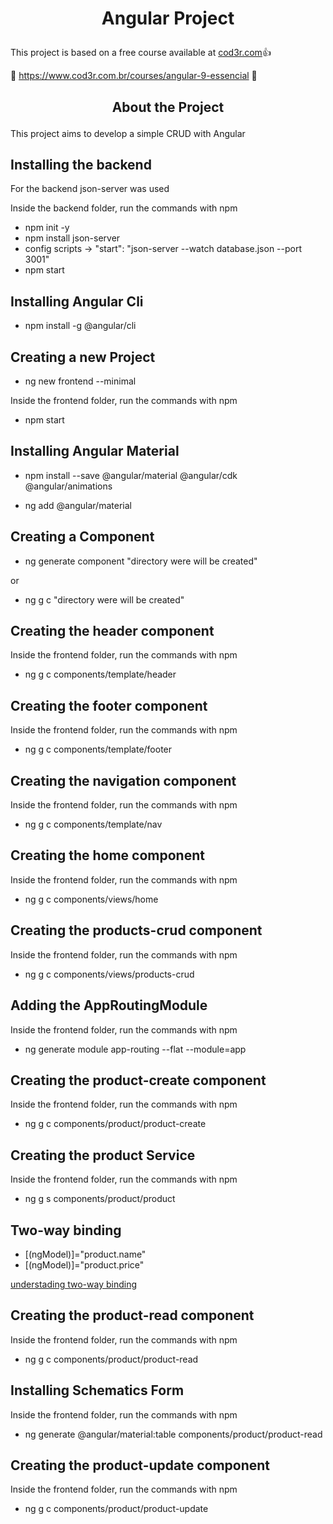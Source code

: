 # <p align="center">Angular Project</p>

This project is based on a free course available at [cod3r.com](https://www.cod3r.com.br):+1:

:eyes: https://www.cod3r.com.br/courses/angular-9-essencial :eyes:

## <p align="center">About the Project</p>

This project aims to develop a simple CRUD with Angular

## Installing the backend

For the backend json-server was used

Inside the backend folder, run the commands with npm

- npm init -y
- npm install json-server
- config scripts -> "start": "json-server --watch database.json --port 3001"
- npm start

## Installing Angular Cli

- npm install -g @angular/cli

## Creating a new Project

- ng new frontend --minimal

Inside the frontend folder, run the commands with npm

- npm start

## Installing Angular Material

- npm install --save @angular/material @angular/cdk @angular/animations

- ng add @angular/material 

## Creating a Component

- ng generate component "directory were will be created"

or

- ng g c "directory were will be created"

## Creating the header component

Inside the frontend folder, run the commands with npm

- ng g c components/template/header

## Creating the footer component

Inside the frontend folder, run the commands with npm

- ng g c components/template/footer

## Creating the navigation component

Inside the frontend folder, run the commands with npm

- ng g c components/template/nav

## Creating the home component

Inside the frontend folder, run the commands with npm

- ng g c components/views/home

## Creating the products-crud component

Inside the frontend folder, run the commands with npm

- ng g c components/views/products-crud

## Adding the AppRoutingModule

Inside the frontend folder, run the commands with npm

- ng generate module app-routing --flat --module=app

## Creating the product-create component

Inside the frontend folder, run the commands with npm

- ng g c components/product/product-create

## Creating the product Service

Inside the frontend folder, run the commands with npm

- ng g s components/product/product

## Two-way binding

- [(ngModel)]="product.name"
- [(ngModel)]="product.price"

[understading two-way binding](https://angular.io/guide/two-way-binding)

## Creating the product-read component

Inside the frontend folder, run the commands with npm

- ng g c components/product/product-read

## Installing Schematics Form

Inside the frontend folder, run the commands with npm

- ng generate @angular/material:table components/product/product-read

## Creating the product-update component

Inside the frontend folder, run the commands with npm

- ng g c components/product/product-update